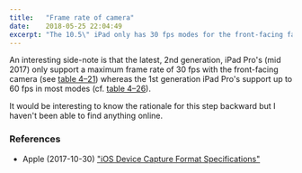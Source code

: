 ```yaml
---
title:   "Frame rate of camera"
date:    2018-05-25 22:04:49
excerpt: "The 10.5\" iPad only has 30 fps modes for the front-facing facetime camera"
---
```

An interesting side-note is that the latest, 2nd generation, iPad Pro's (mid 2017) only support a maximum frame rate of 30 fps with the front-facing camera (see [table 4–21][1]) whereas the 1st generation iPad Pro's support up to 60 fps in most modes (cf. [table 4–26][2]).

It would be interesting to know the rationale for this step backward but I haven't been able to find anything online.


### References
* Apple (2017-10-30) ["iOS Device Capture Format
Specifications"](https://developer.apple.com/library/content/documentation/DeviceInformation/Reference/iOSDeviceCompatibility/Cameras/Cameras.html#//apple_ref/doc/uid/TP40013599-CH107-SW21)

[1]: https://developer.apple.com/library/content/documentation/DeviceInformation/Reference/iOSDeviceCompatibility/Cameras/Cameras.html#//apple_ref/doc/uid/TP40013599-CH107-SW44
[2]: https://developer.apple.com/library/content/documentation/DeviceInformation/Reference/iOSDeviceCompatibility/Cameras/Cameras.html#//apple_ref/doc/uid/TP40013599-CH107-SW30
